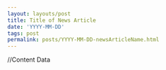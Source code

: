```yaml
---
layout: layouts/post
title: Title of News Article
date: 'YYYY-MM-DD'
tags: post
permalink: posts/YYYY-MM-DD-newsArticleName.html
---
```

//Content Data
